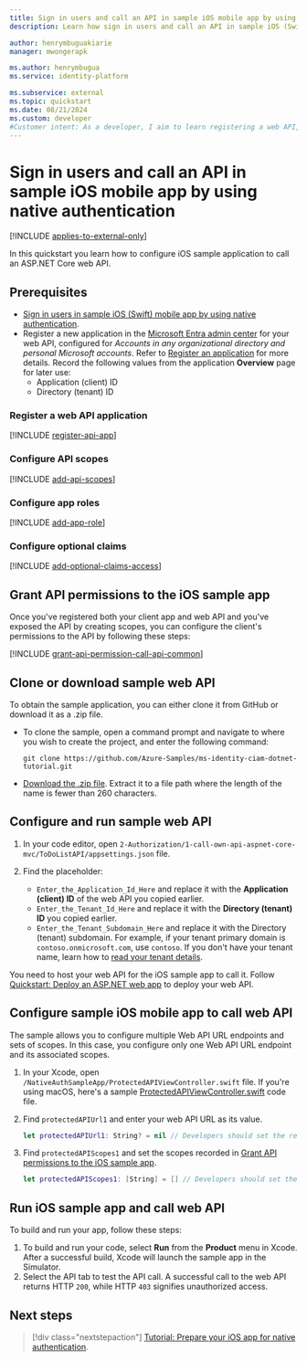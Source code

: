 ```yaml
---
title: Sign in users and call an API in sample iOS mobile app by using native authentication
description: Learn how sign in users and call an API in sample iOS (Swift) mobile app by using native authentication

author: henrymbuguakiarie
manager: mwongerapk

ms.author: henrymbugua
ms.service: identity-platform

ms.subservice: external
ms.topic: quickstart
ms.date: 08/21/2024
ms.custom: developer
#Customer intent: As a developer, I aim to learn registering a web API, configuring API scopes, roles, optional claims, and calling a web API in an iOS sample app.
---
```


# Sign in users and call an API in sample iOS mobile app by using native authentication

[!INCLUDE [applies-to-external-only](../external-id/includes/applies-to-external-only.md)]

In this quickstart you learn how to configure iOS sample application to call an ASP.NET Core web API.

## Prerequisites

* [Sign in users in sample iOS (Swift) mobile app by using native authentication](quickstart-native-authentication-ios-sign-in.md).
* Register a new application in the [Microsoft Entra admin center](https://entra.microsoft.com) for your web API, configured for *Accounts in any organizational directory and personal Microsoft accounts*. Refer to [Register an application](quickstart-register-app.md) for more details. Record the following values from the application **Overview** page for later use:
  * Application (client) ID 
  * Directory (tenant) ID

### Register a web API application

[!INCLUDE [register-api-app](../external-id/customers/includes/register-app/register-api-app.md)]

### Configure API scopes

[!INCLUDE [add-api-scopes](../external-id/customers/includes/register-app/add-api-scopes.md)]

### Configure app roles

[!INCLUDE [add-app-role](../external-id/customers/includes/register-app/add-app-role.md)]

### Configure optional claims

[!INCLUDE [add-optional-claims-access](../external-id/customers/includes/register-app/add-optional-claims-access.md)]

## Grant API permissions to the iOS sample app

Once you've registered both your client app and web API and you've exposed the API by creating scopes, you can configure the client's permissions to the API by following these steps:

[!INCLUDE [grant-api-permission-call-api-common](../external-id/customers/includes/register-app/grant-api-permission-call-api-common.md)]

## Clone or download sample web API

To obtain the sample application, you can either clone it from GitHub or download it as a .zip file.

- To clone the sample, open a command prompt and navigate to where you wish to create the project, and enter the following command:

    ```console
    git clone https://github.com/Azure-Samples/ms-identity-ciam-dotnet-tutorial.git
    ```

- [Download the .zip file](https://github.com/Azure-Samples/ms-identity-ciam-dotnet-tutorial/archive/refs/heads/main.zip). Extract it to a file path where the length of the name is fewer than 260 characters.

## Configure and run sample web API

1. In your code editor, open `2-Authorization/1-call-own-api-aspnet-core-mvc/ToDoListAPI/appsettings.json` file.
1. Find the placeholder:

    - `Enter_the_Application_Id_Here` and replace it with the **Application (client) ID** of the web API you copied earlier. 
    - `Enter_the_Tenant_Id_Here` and replace it with the **Directory (tenant) ID** you copied earlier.
    - `Enter_the_Tenant_Subdomain_Here` and replace it with the Directory (tenant) subdomain. For example, if your tenant primary domain is `contoso.onmicrosoft.com`, use `contoso`. If you don't have your tenant name, learn how to [read your tenant details](../external-id/customers/how-to-create-external-tenant-portal.md#get-the-external-tenant-details).

You need to host your web API for the iOS sample app to call it. Follow [Quickstart: Deploy an ASP.NET web app](/azure/app-service/quickstart-dotnetcore) to deploy your web API.

## Configure sample iOS mobile app to call web API

The sample allows you to configure multiple Web API URL endpoints and sets of scopes. In this case, you configure only one Web API URL endpoint and its associated scopes.

1. In your Xcode, open `/NativeAuthSampleApp/ProtectedAPIViewController.swift` file. If you're using macOS, here's a sample [ProtectedAPIViewController.swift](https://github.com/Azure-Samples/ms-identity-ciam-native-auth-ios-sample/blob/main/NativeAuthSampleApp/ProtectedAPIViewController.swift) code file.
1. Find `protectedAPIUrl1` and enter your web API URL as its value.

    ```swift
    let protectedAPIUrl1: String? = nil // Developers should set the respective URL of their web API here. For example let protectedAPIUrl1: String? = "https://api.example.com/v1/resource"
    ```
    
1. Find `protectedAPIScopes1` and set the scopes recorded in [Grant API permissions to the iOS sample app](#grant-api-permissions-to-the-ios-sample-app).

    ```swift
    let protectedAPIScopes1: [String] = [] // Developers should set the respective scopes of their web API here.For example, let protectedAPIScopes = ["api://{clientId}/{ToDoList.Read}","api://{clientId}/{ToDoList.ReadWrite}"]
    ```
    
## Run iOS sample app and call web API 
 
To build and run your app, follow these steps:
 
1. To build and run your code, select **Run** from the **Product** menu in Xcode. After a successful build, Xcode will launch the sample app in the Simulator. 
1. Select the API tab to test the API call. A successful call to the web API returns HTTP `200`, while HTTP `403` signifies unauthorized access.

## Next steps

> [!div class="nextstepaction"]
> [Tutorial: Prepare your iOS app for native authentication](../external-id/customers/tutorial-native-authentication-prepare-ios-app.md).
